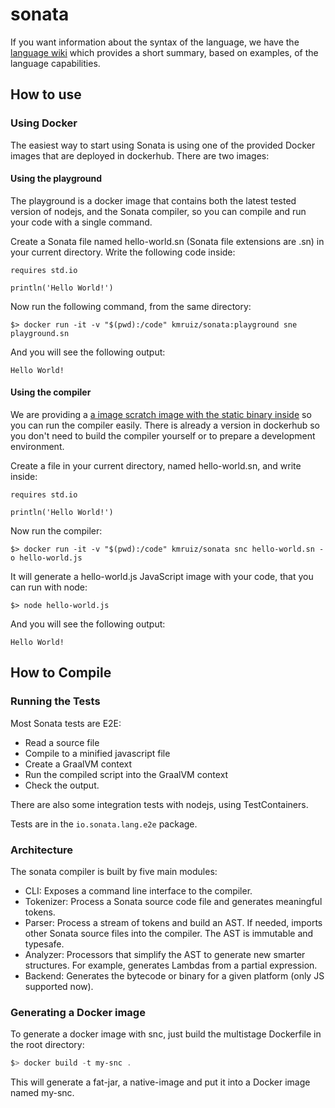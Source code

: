 sonata
======

If you want information about the syntax of the language, we have the [language wiki](https://github.com/kmruiz/sonata/wiki/1.-Introduction) which provides
a short summary, based on examples, of the language capabilities.

How to use
-----------

### Using Docker

The easiest way to start using Sonata is using one of the provided Docker images that are deployed in dockerhub. There are
two images:

#### Using the playground

The playground is a docker image that contains both the latest tested version of nodejs, and the Sonata compiler, so you can compile and run your code
with a single command. 

Create a Sonata file named hello-world.sn (Sonata file extensions are .sn) in your current directory. Write the following code inside:

```
requires std.io

println('Hello World!')
```

Now run the following command, from the same directory:

```
$> docker run -it -v "$(pwd):/code" kmruiz/sonata:playground sne playground.sn
```

And you will see the following output:

`Hello World!`

#### Using the compiler

We are providing a [a image scratch image with the static binary inside](Dockerfile) so you can run the compiler easily.
There is already a version in dockerhub so you don't need to build the compiler yourself or to prepare a development environment.

Create a file in your current directory, named hello-world.sn, and write inside:

```
requires std.io

println('Hello World!')
```

Now run the compiler:

```
$> docker run -it -v "$(pwd):/code" kmruiz/sonata snc hello-world.sn -o hello-world.js
``` 

It will generate a hello-world.js JavaScript image with your code, that you can run with node:

```
$> node hello-world.js
```

And you will see the following output:

`Hello World!`

How to Compile
---------------

### Running the Tests

Most Sonata tests are E2E:
 
* Read a source file
* Compile to a minified javascript file
* Create a GraalVM context
* Run the compiled script into the GraalVM context
* Check the output.

There are also some integration tests with nodejs, using TestContainers.

Tests are in the `io.sonata.lang.e2e` package.

### Architecture

The sonata compiler is built by five main modules:

* CLI: Exposes a command line interface to the compiler.
* Tokenizer: Process a Sonata source code file and generates meaningful tokens.
* Parser: Process a stream of tokens and build an AST. If needed, imports other Sonata source files into the compiler. The AST is immutable and typesafe.
* Analyzer: Processors that simplify the AST to generate new smarter structures. For example, generates Lambdas from a partial expression.
* Backend: Generates the bytecode or binary for a given platform (only JS supported now).

### Generating a Docker image

To generate a docker image with snc, just build the multistage Dockerfile in the root directory:

```ps1
$> docker build -t my-snc .
```

This will generate a fat-jar, a native-image and put it into a Docker image named my-snc.